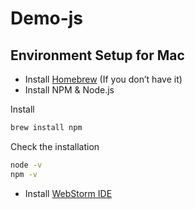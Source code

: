 # Demo-js

## Environment Setup for Mac
* Install [Homebrew](https://brew.sh/) (If you don’t have it)
* Install NPM & Node.js
    
Install
```bash 
brew install npm
```

Check the installation
    
```bash 
node -v 
npm -v
```
* Install [WebStorm IDE](https://www.jetbrains.com/webstorm/)
